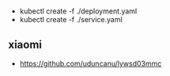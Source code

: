 #  
* kubectl create -f ./deployment.yaml
* kubectl create -f ./service.yaml

## xiaomi
* https://github.com/uduncanu/lywsd03mmc
